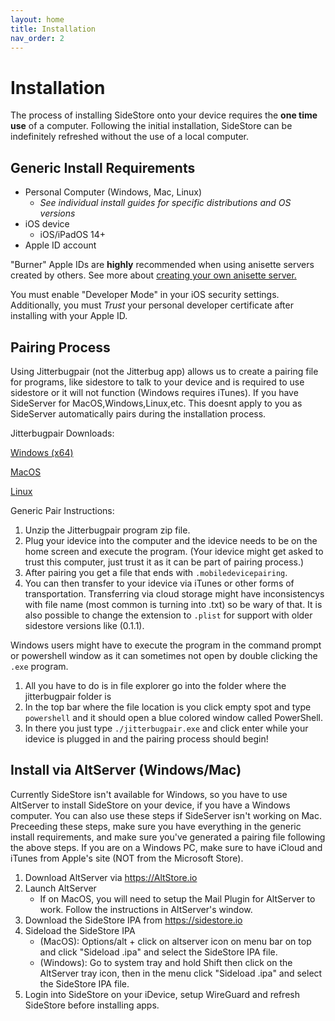 ```yaml
---
layout: home
title: Installation
nav_order: 2
---
```


# Installation

The process of installing SideStore onto your device requires the **one time use** of a computer. Following the initial installation, SideStore can be indefinitely refreshed without the use of a local computer.

## Generic Install Requirements

* Personal Computer (Windows, Mac, Linux)
  * _See individual install guides for specific distributions and OS versions_
* iOS device
  * iOS/iPadOS 14+
* Apple ID account

"Burner" Apple IDs are **highly** recommended when using anisette servers created by others. See more about [creating your own anisette server.](/guides/custom-anisette)

You must enable "Developer Mode" in your iOS security settings. Additionally, you must _Trust_ your personal developer certificate after installing with your Apple ID.

<!--
With SideStore downloader installed (and it's requirements met), simply connect your iOS device physically to your internet enabled PC. Then using the SideStore downloader, enter your Apple ID credentials (read more about creating a "burner" Apple ID to prevent lockouts) and wait until SideStore is installed on your iOS device homescreen.

You must then enable "Developer Mode" in your iOS security settings. Additionally, you must *Trust* your personal developer certificate.

Finally, open the SideStore app on your homescreen, re-enter the Apple ID credentials used previously, and refresh to ensure that everything is working correctly.
-->

## Pairing Process

Using Jitterbugpair (not the Jitterbug app) allows us to create a pairing file for programs, like sidestore to talk to your device and is required to use sidestore or it will not function (Windows requires iTunes). If you have SideServer for MacOS,Windows,Linux,etc. This doesnt apply to you as SideServer automatically pairs during the installation process.

Jitterbugpair Downloads:

[Windows (x64)](https://github.com/osy/Jitterbug/releases/download/v1.3.1/jitterbugpair-win64.zip)

[MacOS](https://github.com/osy/Jitterbug/releases/download/v1.3.1/jitterbugpair-macos.zip)

[Linux](https://github.com/osy/Jitterbug/releases/download/v1.3.1/jitterbugpair-linux.zip)

Generic Pair Instructions:

1. Unzip the Jitterbugpair program zip file.
2. Plug your idevice into the computer and the idevice needs to be on the home screen and execute the program. (Your idevice might get asked to trust this computer, just trust it as it can be part of pairing process.)
3. After pairing you get a file that ends with `.mobiledevicepairing`.
4. You can then transfer to your idevice via iTunes or other forms of transportation. Transferring via cloud storage might have inconsistencys with file name (most common is turning into .txt) so be wary of that. It is also possible to change the extension to `.plist` for support with older sidestore versions like (0.1.1).

Windows users might have to execute the program in the command prompt or powershell window as it can sometimes not open by double clicking the `.exe` program.

1. All you have to do is in file explorer go into the folder where the jitterbugpair folder is
2. In the top bar where the file location is you click empty spot and type `powershell` and it should open a blue colored window called PowerShell.
3. In there you just type `./jitterbugpair.exe` and click enter while your idevice is plugged in and the pairing process should begin!

## Install via AltServer (Windows/Mac)

Currently SideStore isn't available for Windows, so you have to use AltServer to install SideStore on your device, if you have a Windows computer. You can also use these steps if SideServer isn't working on Mac. Preceeding these steps, make sure you have everything in the generic install requirements, and make sure you've generated a pairing file following the above steps. If you are on a Windows PC, make sure to have iCloud and iTunes from Apple's site (NOT from the Microsoft Store).

1. Download AltServer via <https://AltStore.io>
2. Launch AltServer
   * If on MacOS, you will need to setup the Mail Plugin for AltServer to work. Follow the instructions in AltServer's window.
3. Download the SideStore IPA from <https://sidestore.io>
4. Sideload the SideStore IPA
   * (MacOS): Options/alt + click on altserver icon on menu bar on top and click "Sideload .ipa" and select the SideStore IPA file.
   * (Windows): Go to system tray and hold Shift then click on the AltServer tray icon, then in the menu click "Sideload .ipa" and select the SideStore IPA file.
5. Login into SideStore on your iDevice, setup WireGuard and refresh SideStore before installing apps.
